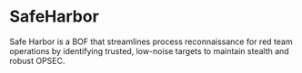 # SafeHarbor
Safe Harbor is a BOF that streamlines process reconnaissance for red team operations by identifying trusted, low-noise targets to maintain stealth and robust OPSEC.
